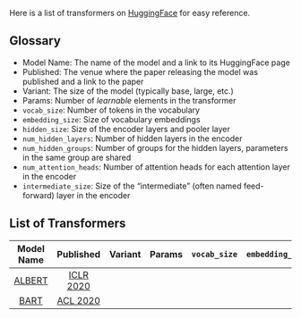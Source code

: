 Here is a list of transformers on [HuggingFace](https://huggingface.co/transformers/index.html) for easy reference.

## Glossary
* Model Name: The name of the model and a link to its HuggingFace page
* Published: The venue where the paper releasing the model was published and a link to the paper
* Variant: The size of the model (typically base, large, etc.)
* Params: Number of _learnable_ elements in the transformer
* `vocab_size`: Number of tokens in the vocabulary
* `embedding_size`: Size of vocabulary embeddings
* `hidden_size`: Size of the encoder layers and pooler layer
* `num_hidden_layers`: Number of hidden layers in the encoder
* `num_hidden_groups`: Number of groups for the hidden layers, parameters in the same group are shared
* `num_attention_heads`: Number of attention heads for each attention layer in the encoder
* `intermediate_size`: Size of the “intermediate” (often named feed-forward) layer in the encoder

## List of Transformers

Model Name | Published | Variant | Params | `vocab_size` | `embedding_size` | `hidden_size` | `num_hidden_layers` | `num_hidden_groups` | `num_attention_heads` | `intermediate_size`
| :---: | :---: | :---: | :---: | :---: | :---: | :---: | :---: | :---: | :---: | :---: |
| [ALBERT](https://huggingface.co/transformers/model_doc/albert.html) | [ICLR 2020](https://iclr.cc/virtual_2020/poster_H1eA7AEtvS.html)
| [BART](https://huggingface.co/transformers/model_doc/bart.html) | [ACL 2020](https://aclanthology.org/2020.acl-main.703.pdf)
